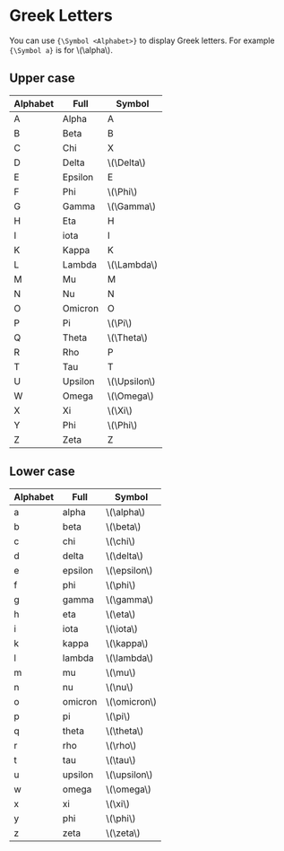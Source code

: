 # Greek Letters

You can use `{\Symbol <Alphabet>}` to display Greek letters. For example `{\Symbol a}` is for \\(\alpha\\).

## Upper case

| Alphabet | Full | Symbol |
|---------|---------| ----- |
| A | Alpha | A |
| B | Beta | B |
| C | Chi | X |
| D | Delta | \\(\Delta\\) |
| E | Epsilon | E |
| F | Phi | \\(\Phi\\) |
| G | Gamma | \\(\Gamma\\) |
| H | Eta | H |
| I | iota | I |
| K | Kappa | K |
| L | Lambda | \\(\Lambda\\) |
| M | Mu | M |
| N | Nu | N |
| O | Omicron | O |
| P | Pi | \\(\Pi\\) |
| Q | Theta | \\(\Theta\\) |
| R | Rho | P |
| T | Tau | T |
| U | Upsilon | \\(\Upsilon\\) |
| W | Omega | \\(\\Omega\\) |
| X | Xi | \\(\Xi\\) |
| Y | Phi | \\(\Phi\\) |
| Z | Zeta | Z |

## Lower case

| Alphabet | Full | Symbol |
|---------|---------| ----- |
| a | alpha | \\(\alpha\\) |
| b | beta | \\(\beta\\) |
| c | chi | \\(\chi\\) |
| d | delta | \\(\delta\\) |
| e | epsilon |  \\(\epsilon\\) |
| f | phi | \\(\phi\\) |
| g | gamma | \\(\gamma\\) |
| h | eta | \\(\eta\\) |
| i | iota | \\(\iota\\) |
| k | kappa | \\(\kappa\\) |
| l | lambda | \\(\lambda\\) |
| m | mu | \\(\mu\\) |
| n | nu | \\(\nu\\) |
| o | omicron | \\(\omicron\\) |
| p | pi | \\(\pi\\) |
| q | theta | \\(\theta\\) |
| r | rho | \\(\rho\\) |
| t | tau | \\(\tau\\) |
| u | upsilon | \\(\upsilon\\) |
| w | omega | \\(\\omega\\) |
| x | xi | \\(\xi\\) |
| y | phi | \\(\phi\\) |
| z | zeta | \\(\zeta\\) |